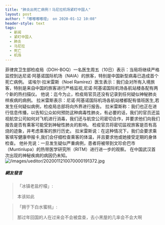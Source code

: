 ```yaml
---
title: "肺炎出死亡病例！马尼拉机场紧盯中国人"
layout: post
author: "「嘟嘟嘟嘟燈」 on 2020-01-12 10:08"
header-style: text
tags:
  - 新闻
  - 紧盯中国人
  - 肺炎
  - 马尼拉
  - 死亡
  - 机场
---
```


菲律宾卫生部检疫局（DOH-BOQ）一名医生周五（10日）表示：当局将继续严格监控到达尼诺·阿基诺国际机场（NAIA）的旅客，特别是中国新型病毒已造成首个死亡病例。
诺埃尔·拉米雷斯（Noel Ramirez）医生表示：我们会对所有入境旅客，特别是来自中国的旅客进行严格监视,尼诺·阿基诺国际机场各航站楼各配有两个新的热扫描仪。
他说：迄今为止，检疫局官员还没有记录到任何疑似神秘肺炎样疾病的病例。
拉米雷斯表示：尼诺·阿基诺国际机场各航站楼都配有值班医生,若发生任何疑似病例，检疫局总部将向外界进行报告。
拉米雷斯称：我们也正在进行信息传播，以告知公众如何预防这种病毒性肺炎，有必要的话，我们的官员还监视航空公司如何对飞机进行消毒，我们还与航空公司密切合作，并要求他们向我们报告是否有乘客可能受到神秘性肺炎的影响。
检疫官员将密切监视旅客是否有高烧的迹象，并考虑乘客的旅行历史。
拉米雷斯说：在这种情况下，我们会要求乘客填写健康申报卡,我们会仔细检查乘客的体温，并且要求他或她接受定期的身体检查。
他补充说：一旦发生疑似严重病例，患者将被带到文珍俞巴市（Muntinlupa）的热带医学研究所（RITM）进行进一步的观察。
在中国武汉首次出现的神秘疾病的病因仍未知。
<input type="hidden" value="菲乐园提供">
<img src="http://images.feileyuan.com/images/ueditor/2020011210070000191372.jpg" title="/images/ueditor/2020011210070000191372.jpg" alt="/images/ueditor/2020011210070000191372.jpg">

##### 網友發言 
> 「冰镇老盐柠檬」:
> <p>本该如此</p>

> 「拥于下白水蜜桃」:
> <p>那过年回国的人在过来会不会被盘查，去小黑屋的几率会不会大啊</p>


